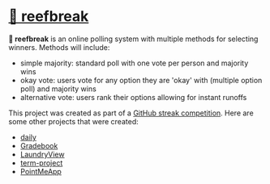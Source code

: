 # [🌊 reefbreak](http://reefbreak.co/)

**🌊 reefbreak** is an online polling system with multiple methods for selecting winners. Methods will include:
- simple majority: standard poll with one vote per person and majority wins
- okay vote: users vote for any option they are 'okay' with (multiple option poll) and majority wins
- alternative vote: users rank their options allowing for instant runoffs

This project was created as part of a [GitHub streak competition](http://harold.res.cmu.edu/streaks.html). Here are some other projects that were created:
- [daily](https://github.com/akohlbre)
- [Gradebook](https://github.com/gcampfield/Gradebook)
- [LaundryView](https://github.com/ianlo/LaundryView)
- [term-project](https://github.com/nvysingla/term-project/)
- [PointMeApp](https://github.com/rathi456/PointMeApp/)
